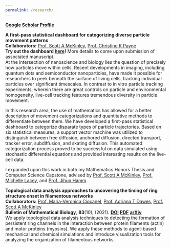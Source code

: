 ```yaml
---
permalink: /research/
---
```


[**Google Scholar Profile**](https://scholar.google.com/citations?user=-d1aa-sAAAAJ&hl=en)

**A first-pass statistical dashboard for categorizing diverse particle movement patterns**  
**Collaborators:** [Prof. Scott A McKinley](https://randommath.net/), [Prof. Christine K Payne](http://payne.pratt.duke.edu/)      
**Try out the dashboard [here](https://stochastics-lab.shinyapps.io/spt_dashboard/)!** More details to come upon submission of associated manuscript.      
At the intersection of nanoscience and biology lies the question of precisely how particles move within cells. Recent developments in imaging, including quantum dots and semiconductor nanoparticles, have made it possible for researchers to peek beneath the surface of living cells, tracking individual particles over significant timescales. In contrast to in vitro particle tracking experiments, wherein there are great controls on particle and environmental homogeneity, live-cell tracking features tremendous diversity in particle movement.     

In this research area, the use of mathematics has allowed for a better description of movement categorizations and quantitative methods to differentiate between them. We have developed a first-pass statistical dashboard to categorize disparate types of particle trajectories. Based on six statistical measures, a support vector machine was utilized to distinguish between free diffusion, anchored diffusion, directed transport, tracker error, subdiffusion, and skating diffusion. This automated categorization process proved to be successful on data simulated using stochastic differential equations and provided interesting results on the live-cell data.   

I expanded upon this work in both my Mathematics Honors Thesis and Computer Science Capstone, advised by [Prof. Scott A McKinley](https://randommath.net/), [Prof. Michelle Lacey](http://dauns01.math.tulane.edu/~mlacey/), and [Prof. Jihun Hamm](http://www.cs.tulane.edu/~jhamm3/).    

**Topological data analysis approaches to uncovering the timing of ring structure onset in filamentous networks**  
**Collaborators:** [Prof. Maria-Veronica Ciocanel](https://services.math.duke.edu/~ciocanel/), [Prof. Adriana T Dawes](https://people.math.osu.edu/dawes.33/), [Prof. Scott A McKinley](https://randommath.net/)  
**Bulletin of Mathematical Biology**, **83**(10), (2021). [**DOI**](https://link.springer.com/article/10.1007/s11538-020-00847-3) [**PDF**](https://drive.google.com/file/d/1rkhhSyLqyDLW89z8U8ye3FN9Ow4nhOOS/view?usp=sharing) 
[**arXiv**](https://arxiv.org/abs/1910.05850)  
We apply topological data analysis techniques to detecting the formation of persistent ring channels in the interaction between protein filaments (actin) and motor proteins (myosins). We apply these methods to agent-based mechanical and chemical simulations and introduce visualization tools for analyzing the organization of filamentous networks.   

